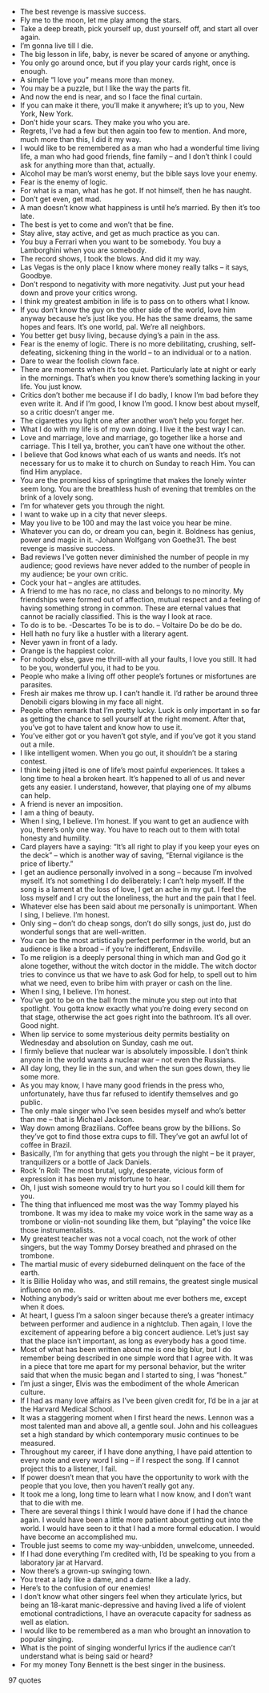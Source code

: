  - The best revenge is massive success.
 - Fly me to the moon, let me play among the stars.
 - Take a deep breath, pick yourself up, dust yourself off, and start all over again.
 - I’m gonna live till I die.
 - The big lesson in life, baby, is never be scared of anyone or anything.
 - You only go around once, but if you play your cards right, once is enough.
 - A simple “I love you” means more than money.
 - You may be a puzzle, but I like the way the parts fit.
 - And now the end is near, and so I face the final curtain.
 - If you can make it there, you’ll make it anywhere; it’s up to you, New York, New York.
 - Don’t hide your scars. They make you who you are.
 - Regrets, I’ve had a few but then again too few to mention. And more, much more than this, I did it my way.
 - I would like to be remembered as a man who had a wonderful time living life, a man who had good friends, fine family – and I don’t think I could ask for anything more than that, actually.
 - Alcohol may be man’s worst enemy, but the bible says love your enemy.
 - Fear is the enemy of logic.
 - For what is a man, what has he got. If not himself, then he has naught.
 - Don’t get even, get mad.
 - A man doesn’t know what happiness is until he’s married. By then it’s too late.
 - The best is yet to come and won’t that be fine.
 - Stay alive, stay active, and get as much practice as you can.
 - You buy a Ferrari when you want to be somebody. You buy a Lamborghini when you are somebody.
 - The record shows, I took the blows. And did it my way.
 - Las Vegas is the only place I know where money really talks – it says, Goodbye.
 - Don’t respond to negativity with more negativity. Just put your head down and prove your critics wrong.
 - I think my greatest ambition in life is to pass on to others what I know.
 - If you don’t know the guy on the other side of the world, love him anyway because he’s just like you. He has the same dreams, the same hopes and fears. It’s one world, pal. We’re all neighbors.
 - You better get busy living, because dying’s a pain in the ass.
 - Fear is the enemy of logic. There is no more debilitating, crushing, self-defeating, sickening thing in the world – to an individual or to a nation.
 - Dare to wear the foolish clown face.
 - There are moments when it’s too quiet. Particularly late at night or early in the mornings. That’s when you know there’s something lacking in your life. You just know.
 - Critics don’t bother me because if I do badly, I know I’m bad before they even write it. And if I’m good, I know I’m good. I know best about myself, so a critic doesn’t anger me.
 - The cigarettes you light one after another won’t help you forget her.
 - What I do with my life is of my own doing. I live it the best way I can.
 - Love and marriage, love and marriage, go together like a horse and carriage. This I tell ya, brother, you can’t have one without the other.
 - I believe that God knows what each of us wants and needs. It’s not necessary for us to make it to church on Sunday to reach Him. You can find Him anyplace.
 - You are the promised kiss of springtime that makes the lonely winter seem long. You are the breathless hush of evening that trembles on the brink of a lovely song.
 - I’m for whatever gets you through the night.
 - I want to wake up in a city that never sleeps.
 - May you live to be 100 and may the last voice you hear be mine.
 - Whatever you can do, or dream you can, begin it. Boldness has genius, power and magic in it. -Johann Wolfgang von Goethe31. The best revenge is massive success.
 - Bad reviews I’ve gotten never diminished the number of people in my audience; good reviews have never added to the number of people in my audience; be your own critic.
 - Cock your hat – angles are attitudes.
 - A friend to me has no race, no class and belongs to no minority. My friendships were formed out of affection, mutual respect and a feeling of having something strong in common. These are eternal values that cannot be racially classified. This is the way I look at race.
 - To do is to be. -Descartes To be is to do. – Voltaire Do be do be do.
 - Hell hath no fury like a hustler with a literary agent.
 - Never yawn in front of a lady.
 - Orange is the happiest color.
 - For nobody else, gave me thrill-with all your faults, I love you still. It had to be you, wonderful you, it had to be you.
 - People who make a living off other people’s fortunes or misfortunes are parasites.
 - Fresh air makes me throw up. I can’t handle it. I’d rather be around three Denobili cigars blowing in my face all night.
 - People often remark that I’m pretty lucky. Luck is only important in so far as getting the chance to sell yourself at the right moment. After that, you’ve got to have talent and know how to use it.
 - You’ve either got or you haven’t got style, and if you’ve got it you stand out a mile.
 - I like intelligent women. When you go out, it shouldn’t be a staring contest.
 - I think being jilted is one of life’s most painful experiences. It takes a long time to heal a broken heart. It’s happened to all of us and never gets any easier. I understand, however, that playing one of my albums can help.
 - A friend is never an imposition.
 - I am a thing of beauty.
 - When I sing, I believe. I’m honest. If you want to get an audience with you, there’s only one way. You have to reach out to them with total honesty and humility.
 - Card players have a saying: “It’s all right to play if you keep your eyes on the deck” – which is another way of saving, “Eternal vigilance is the price of liberty.”
 - I get an audience personally involved in a song – because I’m involved myself. It’s not something I do deliberately: I can’t help myself. If the song is a lament at the loss of love, I get an ache in my gut. I feel the loss myself and I cry out the loneliness, the hurt and the pain that I feel.
 - Whatever else has been said about me personally is unimportant. When I sing, I believe. I’m honest.
 - Only sing – don’t do cheap songs, don’t do silly songs, just do, just do wonderful songs that are well-written.
 - You can be the most artistically perfect performer in the world, but an audience is like a broad – if you’re indifferent, Endsville.
 - To me religion is a deeply personal thing in which man and God go it alone together, without the witch doctor in the middle. The witch doctor tries to convince us that we have to ask God for help, to spell out to him what we need, even to bribe him with prayer or cash on the line.
 - When I sing, I believe. I’m honest.
 - You’ve got to be on the ball from the minute you step out into that spotlight. You gotta know exactly what you’re doing every second on that stage, otherwise the act goes right into the bathroom. It’s all over. Good night.
 - When lip service to some mysterious deity permits bestiality on Wednesday and absolution on Sunday, cash me out.
 - I firmly believe that nuclear war is absolutely impossible. I don’t think anyone in the world wants a nuclear war – not even the Russians.
 - All day long, they lie in the sun, and when the sun goes down, they lie some more.
 - As you may know, I have many good friends in the press who, unfortunately, have thus far refused to identify themselves and go public.
 - The only male singer who I’ve seen besides myself and who’s better than me – that is Michael Jackson.
 - Way down among Brazilians. Coffee beans grow by the billions. So they’ve got to find those extra cups to fill. They’ve got an awful lot of coffee in Brazil.
 - Basically, I’m for anything that gets you through the night – be it prayer, tranquilizers or a bottle of Jack Daniels.
 - Rock ’n Roll: The most brutal, ugly, desperate, vicious form of expression it has been my misfortune to hear.
 - Oh, I just wish someone would try to hurt you so I could kill them for you.
 - The thing that influenced me most was the way Tommy played his trombone. It was my idea to make my voice work in the same way as a trombone or violin-not sounding like them, but “playing” the voice like those instrumentalists.
 - My greatest teacher was not a vocal coach, not the work of other singers, but the way Tommy Dorsey breathed and phrased on the trombone.
 - The martial music of every sideburned delinquent on the face of the earth.
 - It is Billie Holiday who was, and still remains, the greatest single musical influence on me.
 - Nothing anybody’s said or written about me ever bothers me, except when it does.
 - At heart, I guess I’m a saloon singer because there’s a greater intimacy between performer and audience in a nightclub. Then again, I love the excitement of appearing before a big concert audience. Let’s just say that the place isn’t important, as long as everybody has a good time.
 - Most of what has been written about me is one big blur, but I do remember being described in one simple word that I agree with. It was in a piece that tore me apart for my personal behavior, but the writer said that when the music began and I started to sing, I was “honest.”
 - I’m just a singer, Elvis was the embodiment of the whole American culture.
 - If I had as many love affairs as I’ve been given credit for, I’d be in a jar at the Harvard Medical School.
 - It was a staggering moment when I first heard the news. Lennon was a most talented man and above all, a gentle soul. John and his colleagues set a high standard by which contemporary music continues to be measured.
 - Throughout my career, if I have done anything, I have paid attention to every note and every word I sing – if I respect the song. If I cannot project this to a listener, I fail.
 - If power doesn’t mean that you have the opportunity to work with the people that you love, then you haven’t really got any.
 - It took me a long, long time to learn what I now know, and I don’t want that to die with me.
 - There are several things I think I would have done if I had the chance again. I would have been a little more patient about getting out into the world. I would have seen to it that I had a more formal education. I would have become an accomplished mu.
 - Trouble just seems to come my way-unbidden, unwelcome, unneeded.
 - If I had done everything I’m credited with, I’d be speaking to you from a laboratory jar at Harvard.
 - Now there’s a grown-up swinging town.
 - You treat a lady like a dame, and a dame like a lady.
 - Here’s to the confusion of our enemies!
 - I don’t know what other singers feel when they articulate lyrics, but being an 18-karat manic-depressive and having lived a life of violent emotional contradictions, I have an overacute capacity for sadness as well as elation.
 - I would like to be remembered as a man who brought an innovation to popular singing.
 - What is the point of singing wonderful lyrics if the audience can’t understand what is being said or heard?
 - For my money Tony Bennett is the best singer in the business.

97 quotes